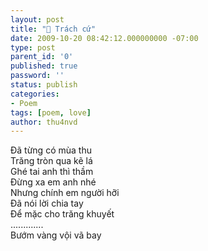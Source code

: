 ```yaml
---
layout: post
title: "🌺 Trách cứ"
date: 2009-10-20 08:42:12.000000000 -07:00
type: post
parent_id: '0'
published: true
password: ''
status: publish
categories:
- Poem
tags: [poem, love]
author: thu4nvd
---
```


Đã từng có mùa thu    
Trăng tròn qua kẽ lá    
Ghé tai anh thì thầm    
Đừng xa em anh nhé    
Nhưng chính em người hỡi    
Đã nói lời chia tay    
Để mặc cho trăng khuyết    
.............    
Bướm vàng vội vã bay    
